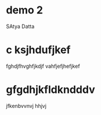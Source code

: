 # demo 2
SAtya Datta

# c ksjhdufjkef
fghdjfhvghfjkdjf
vahfjefjhefjkef
# gfgdhjkfldkndddv
jfkenbvvnvj
hhjvj